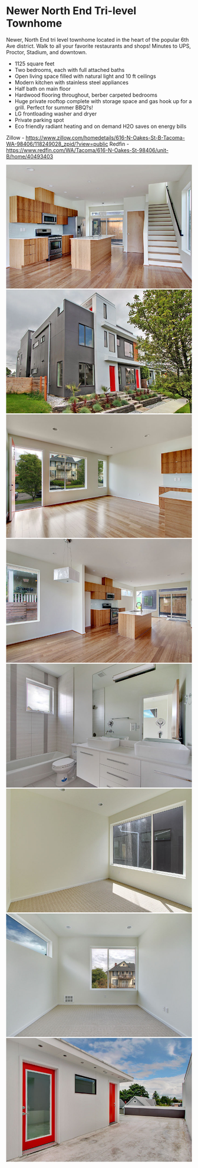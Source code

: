 # Newer North End Tri-level Townhome

Newer, North End tri level townhome located in the heart of the popular 6th Ave district.  Walk to all your favorite restaurants and shops!  Minutes to UPS, Proctor, Stadium, and downtown.

* 1125 square feet
* Two bedrooms, each with full attached baths
* Open living space filled with natural light and 10 ft ceilings
* Modern kitchen with stainless steel appliances
* Half bath on main floor
* Hardwood flooring throughout, berber carpeted bedrooms
* Huge private rooftop complete with storage space and gas hook up for a grill. Perfect for summer BBQ?s!
* LG frontloading washer and dryer
* Private parking spot
* Eco friendly radiant heating and on demand H2O saves on energy bills

Zillow - https://www.zillow.com/homedetails/616-N-Oakes-St-B-Tacoma-WA-98406/118249028_zpid/?view=public
Redfin - https://www.redfin.com/WA/Tacoma/616-N-Oakes-St-98406/unit-B/home/40493403

![](img/1.jpg)
![](img/2.jpg)
![](img/3.jpg)
![](img/4.jpg)
![](img/5.jpg)
![](img/6.jpg)
![](img/7.jpg)
![](img/8.jpg)
